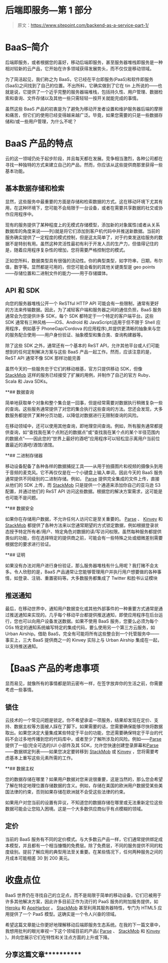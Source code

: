 # 后端即服务—第 1 部分

> 原文：<https://www.sitepoint.com/backend-as-a-service-part-1/>

# BaaS–简介

后端即服务，或者根据您的喜好，移动后端即服务，甚至服务器堆栈即服务是一种相对较新的云产品，它开始在许多领域获得发展势头，而不仅仅是移动领域。

为了简洁起见，我们称之为 BaaS，它已经在平台即服务(PaaS)和软件即服务(SaaS)之间找到了自己的位置。不出所料，它确实做到了它在 tin 上所说的——也就是说，它提供了一个近乎完整的服务器端堆栈，包括持久性、用户管理、数据检索和查询、文件存储以及其他一些只需轻轻一按开关就能完成的事情。

虽然这些 BaaS 产品的初衷是为了避免为移动开发者设置和维护服务器后端的摩擦和痛苦，但它们的使用已经变得越来越广泛。毕竟，如果您需要的只是一些数据存储和/或一些用户管理，为什么不呢？

# **BaaS 产品的特点**

云的这一领域仍处于起步阶段，并且每天都在发展。竞争相当激烈，各种公司都在寻找一种独特的方式来建立自己的产品，然而，你应该从这些提供商那里获得一些基本功能。

## 基本数据存储和检索

显然，这些服务中最重要的方面是存储和检索数据的方式。这在移动环境下尤其有用，在这种环境下，您可能不会局限于一台设备，或者在需要共享数据的社交或协作应用程序中。

现有的服务提供了某种程度上的无模式存储模型，添加新的对象属性(或者从关系数据库的角度来说——列)就是将它们添加到客户机代码中并推送新数据。当前的服务确实提供了一定程度的模式控制，但是这太简单了，对于约束发送给服务的数据不是特别有用。虽然这种灵活性最初有利于开发人员的生产力，但值得记住的是，随着应用程序复杂性的增加，您将需要严格控制您的模式。

正如您所料，数据类型具有很强的流动性。你的典型类型，如字符串，日期，布尔值，数字等。显然都是可用的，但您可能会看到的其他关键类型是 geo points——存储位置和二进制文件的能力——用于存储媒体。

## API 和 SDK

向您的服务器堆栈公开一个 ReSTful HTTP API 可能会有一些限制，通常有更好的方法来传输数据。因此，为了减轻客户端和服务器之间的通信负担，BaaS 服务通常会为您提供许多 SDK，每个 SDK 都特定于一个特定的客户端平台。这些 SDK 通常有三种风格——iOS、Android 和 JavaScript(适用于但不限于 Shell 应用程序，例如基于 PhoneGap/Cordova 的应用程序),并提供更清晰的抽象来与您的服务配合使用——用户身份验证、抽象模型和集合类、查询构建器等。

除了这些 SDK 之外，通常还有一个基本的 ReST API，允许其他平台或人们可能想到的任何定制解决方案与这些 BaaS 产品一起工作。然而，应该注意的是，ReST API 通常不像 SDK 那样功能完善

虽然今天的一些服务忠于它们的移动根基，官方只提供移动 SDK，但像 [StackMob](https://stackmob.com/) 这样的服务已经接受了扩展的用例，并制作了自己的官方 Ruby、Scala 和 Java SDKs。

 **## 数据查询

简单地获取单个对象和整个集合是一回事，但是经常需要对数据执行稍微复杂一些的查询。这些服务通常提供了对您的集合执行这些查询的方法。您还会发现，大多数服务都提供了某种分页功能，以降低对数据进行无限制查询的风险。

在移动领域中，还可以使用其他查询，即地理空间查询。例如，所有服务通常都提供查询，如“查找我在某个点附近的数据点”或“查找我在某个点的某个半径范围内的数据点”——因此您的“世界上最好的酒吧”应用程序可以轻松显示离用户当前位置最近的酒吧/酒馆/酒馆。

 **## 二进制存储器

移动设备配备了各种各样的数据捕捉工具——从用于拍摄图片和视频的摄像头到用于音频的麦克风。它不再仅仅是在一个小键盘上输入单词，因此今天的 BaaS 服务通常提供不同级别的二进制存储。例如， [Parse](https://parse.com/) 提供完全集成的文件上传，直接从他们的 SDK 上传，而 [StackMob](https://stackmob.com/) 只是提供一个通道来添加你自己的亚马逊 S3 配置，并通过他们的 ReST API 访问这些数据。根据您的解决方案需求，这可能是也可能不是问题。

 **## 数据安全

如果你在存储用户数据，不允许任何人访问它是至关重要的。 [Parse](https://parse.com/) 、 [Kinvey](http://www.kinvey.com/) 和 [StackMob](https://stackmob.com/) 都提供了各种方法来以您通常期望的方式锁定数据，例如根据登录状态授予特定所有者/用户、特定角色对数据的读/写访问权限。虽然每种服务都提供类似的功能，但在选择特定的提供商之前，可能会有一些特殊之处或细微差别需要根据您的要求进行验证。

 **## 证明

如果没有办法对用户进行身份验证，那么服务器堆栈有什么用呢？我打赌不会太多。令人欣慰的是，BaaS 产品通常让您能够管理用户并执行用户想要做的各种事情，如登录、注销、重置密码等。大多数服务都集成了 Twitter 和脸书认证模块

## 推送通知

最后，在移动世界中，通知用户数据变化或其他外部事件的一种重要方式通常是通过推送通知来实现的。几乎每个移动平台都提供推送通知，即使应用程序在后台运行，您也可以向用户设备发送数据。如果不使用 BaaS 服务，您要么必须为每个 OSs 特定的通知系统编写特定的集成代码，要么使用另一个第三方云服务，如 Urban Airship。借助 BaaS，完全有可能将所有这些整合到一个托管服务中——事实上，三大 BaaS 提供商之一的 Kinvey 实际上与 Urban Airship 集成在一起，以支持推送通知。

# 【BaaS 产品的考虑事项

显而易见，就像所有的事情都是阴云密布一样，在签字放弃你的生活之前，你需要考虑一些事情。

## 锁住

云技术的一个常见问题是锁定。你不希望承诺一项服务，结果却发现在定价、支持、数据主权等方面被人踩在了脚下。如果需要的话，您需要确保能够尽快将数据取出。如果您决定大量集成某些特定于平台的功能，您还需要确保特定于平台的代码不会过多地传播到您的代码库中，或者至少了解所涉及的风险。例如——[Parse](https://parse.com/)提供了一组(完全可选的)UI 小部件及其 SDK，允许您快速创建登录屏幕和[Parse](https://parse.com/)——数据绑定列表——如果您决定要转移到 [StackMob](https://stackmob.com/) 或 [Kinvey](http://www.kinvey.com/) ，您将需要考虑基本上重写这些元素所需的工作。

 **## 数据主权

您的数据存储在哪里？如果用户数据对您来说很重要，这是当然的，那么您会希望了解在特定地理位置存储数据的含义。例如，存储在美国的欧洲用户数据受某些美国法律的约束，否则如果存储在欧洲就不会受这些法律的约束。

如果用户对您当前的设置有异议，不知道您的数据存储在哪里或无法重新定位这些数据可能会让您陷入困境。这是一个大多数供应商似乎有点模糊的领域。

## 定价

当前的 BaaS 服务有不同的定价模式。与大多数云产品一样，它们通常提供绑定成本模型，并且都有一个相当慷慨的免费层。除了免费层，不同的服务提供不同的粒度级别。提前了解应用的典型用法至关重要。在某些情况下，任何两种服务之间的月成本可能相差 30 到 200 美元。

# **收盘点位**

BaaS 世界仍在寻找自己的立足点，而不是局限于简单的移动设备，它们已被用于许多其他解决方案，因此许多目前正作为流行的 PaaS 服务的附加服务提供，如 [Heroku](http://www.heroku.com/) 和 [AppHarbor](https://appharbor.com/) 。 [StackMob](https://stackmob.com/) 甚至利用其服务器特性，专门为 HTML5 应用提供了一个 PaaS 模型。这确实是一个令人兴奋的领域。

希望这篇文章能让你更好地理解移动后端即服务生态系统。在我的下一篇文章中，我想用批判的眼光审视一下这个领域目前的产品( [Parse](https://parse.com/) 、 [StackMob](https://stackmob.com/) 和 [Kinvey](http://www.kinvey.com/) )，并向您展示它们在特性和关注点方面的上升或下降。

## 分享这篇文章**********